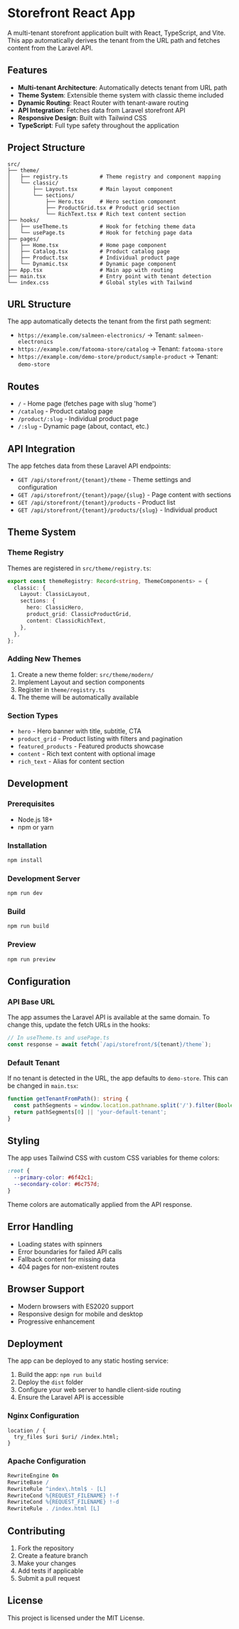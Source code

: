 # Storefront React App

A multi-tenant storefront application built with React, TypeScript, and Vite. This app automatically derives the tenant from the URL path and fetches content from the Laravel API.

## Features

- **Multi-tenant Architecture**: Automatically detects tenant from URL path
- **Theme System**: Extensible theme system with classic theme included
- **Dynamic Routing**: React Router with tenant-aware routing
- **API Integration**: Fetches data from Laravel storefront API
- **Responsive Design**: Built with Tailwind CSS
- **TypeScript**: Full type safety throughout the application

## Project Structure

```
src/
├── theme/
│   ├── registry.ts          # Theme registry and component mapping
│   └── classic/
│       ├── Layout.tsx       # Main layout component
│       └── sections/
│           ├── Hero.tsx     # Hero section component
│           ├── ProductGrid.tsx # Product grid section
│           └── RichText.tsx # Rich text content section
├── hooks/
│   ├── useTheme.ts          # Hook for fetching theme data
│   └── usePage.ts           # Hook for fetching page data
├── pages/
│   ├── Home.tsx             # Home page component
│   ├── Catalog.tsx          # Product catalog page
│   ├── Product.tsx          # Individual product page
│   └── Dynamic.tsx          # Dynamic page component
├── App.tsx                  # Main app with routing
├── main.tsx                 # Entry point with tenant detection
└── index.css                # Global styles with Tailwind
```

## URL Structure

The app automatically detects the tenant from the first path segment:

- `https://example.com/salmeen-electronics/` → Tenant: `salmeen-electronics`
- `https://example.com/fatooma-store/catalog` → Tenant: `fatooma-store`
- `https://example.com/demo-store/product/sample-product` → Tenant: `demo-store`

## Routes

- `/` - Home page (fetches page with slug 'home')
- `/catalog` - Product catalog page
- `/product/:slug` - Individual product page
- `/:slug` - Dynamic page (about, contact, etc.)

## API Integration

The app fetches data from these Laravel API endpoints:

- `GET /api/storefront/{tenant}/theme` - Theme settings and configuration
- `GET /api/storefront/{tenant}/page/{slug}` - Page content with sections
- `GET /api/storefront/{tenant}/products` - Product list
- `GET /api/storefront/{tenant}/products/{slug}` - Individual product

## Theme System

### Theme Registry

Themes are registered in `src/theme/registry.ts`:

```typescript
export const themeRegistry: Record<string, ThemeComponents> = {
  classic: {
    Layout: ClassicLayout,
    sections: {
      hero: ClassicHero,
      product_grid: ClassicProductGrid,
      content: ClassicRichText,
    },
  },
};
```

### Adding New Themes

1. Create a new theme folder: `src/theme/modern/`
2. Implement Layout and section components
3. Register in `theme/registry.ts`
4. The theme will be automatically available

### Section Types

- `hero` - Hero banner with title, subtitle, CTA
- `product_grid` - Product listing with filters and pagination
- `featured_products` - Featured products showcase
- `content` - Rich text content with optional image
- `rich_text` - Alias for content section

## Development

### Prerequisites

- Node.js 18+
- npm or yarn

### Installation

```bash
npm install
```

### Development Server

```bash
npm run dev
```

### Build

```bash
npm run build
```

### Preview

```bash
npm run preview
```

## Configuration

### API Base URL

The app assumes the Laravel API is available at the same domain. To change this, update the fetch URLs in the hooks:

```typescript
// In useTheme.ts and usePage.ts
const response = await fetch(`/api/storefront/${tenant}/theme`);
```

### Default Tenant

If no tenant is detected in the URL, the app defaults to `demo-store`. This can be changed in `main.tsx`:

```typescript
function getTenantFromPath(): string {
  const pathSegments = window.location.pathname.split('/').filter(Boolean);
  return pathSegments[0] || 'your-default-tenant';
}
```

## Styling

The app uses Tailwind CSS with custom CSS variables for theme colors:

```css
:root {
  --primary-color: #6f42c1;
  --secondary-color: #6c757d;
}
```

Theme colors are automatically applied from the API response.

## Error Handling

- Loading states with spinners
- Error boundaries for failed API calls
- Fallback content for missing data
- 404 pages for non-existent routes

## Browser Support

- Modern browsers with ES2020 support
- Responsive design for mobile and desktop
- Progressive enhancement

## Deployment

The app can be deployed to any static hosting service:

1. Build the app: `npm run build`
2. Deploy the `dist` folder
3. Configure your web server to handle client-side routing
4. Ensure the Laravel API is accessible

### Nginx Configuration

```nginx
location / {
  try_files $uri $uri/ /index.html;
}
```

### Apache Configuration

```apache
RewriteEngine On
RewriteBase /
RewriteRule ^index\.html$ - [L]
RewriteCond %{REQUEST_FILENAME} !-f
RewriteCond %{REQUEST_FILENAME} !-d
RewriteRule . /index.html [L]
```

## Contributing

1. Fork the repository
2. Create a feature branch
3. Make your changes
4. Add tests if applicable
5. Submit a pull request

## License

This project is licensed under the MIT License.